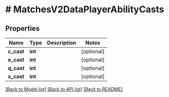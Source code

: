 # # MatchesV2DataPlayerAbilityCasts

## Properties

Name | Type | Description | Notes
------------ | ------------- | ------------- | -------------
**c_cast** | **int** |  | [optional]
**e_cast** | **int** |  | [optional]
**q_cast** | **int** |  | [optional]
**x_cast** | **int** |  | [optional]

[[Back to Model list]](../../README.md#models) [[Back to API list]](../../README.md#endpoints) [[Back to README]](../../README.md)
